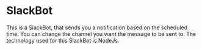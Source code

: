 # SlackBot

This is a SlackBot, that sends you a notification based on the scheduled time. You can change the channel you want the message to be sent to. The technology used for this SlackBot is NodeJs.
